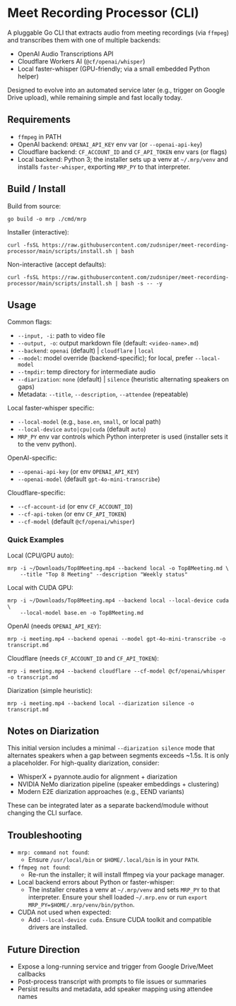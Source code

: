 # Meet Recording Processor (CLI)

A pluggable Go CLI that extracts audio from meeting recordings (via `ffmpeg`) and transcribes them with one of multiple backends:

- OpenAI Audio Transcriptions API
- Cloudflare Workers AI (`@cf/openai/whisper`)
- Local faster-whisper (GPU-friendly; via a small embedded Python helper)

Designed to evolve into an automated service later (e.g., trigger on Google Drive upload), while remaining simple and fast locally today.

## Requirements

- `ffmpeg` in PATH
- OpenAI backend: `OPENAI_API_KEY` env var (or `--openai-api-key`)
- Cloudflare backend: `CF_ACCOUNT_ID` and `CF_API_TOKEN` env vars (or flags)
- Local backend: Python 3; the installer sets up a venv at `~/.mrp/venv` and installs `faster-whisper`, exporting `MRP_PY` to that interpreter.

## Build / Install

Build from source:

```
go build -o mrp ./cmd/mrp
```

Installer (interactive):

```
curl -fsSL https://raw.githubusercontent.com/zudsniper/meet-recording-processor/main/scripts/install.sh | bash
```

Non-interactive (accept defaults):

```
curl -fsSL https://raw.githubusercontent.com/zudsniper/meet-recording-processor/main/scripts/install.sh | bash -s -- -y
```

## Usage

Common flags:

- `--input, -i`: path to video file
- `--output, -o`: output markdown file (default: `<video-name>.md`)
- `--backend`: `openai` (default) | `cloudflare` | `local`
- `--model`: model override (backend-specific); for local, prefer `--local-model`
- `--tmpdir`: temp directory for intermediate audio
- `--diarization`: `none` (default) | `silence` (heuristic alternating speakers on gaps)
- Metadata: `--title`, `--description`, `--attendee` (repeatable)

Local faster-whisper specific:

- `--local-model` (e.g., `base.en`, `small`, or local path)
- `--local-device` `auto|cpu|cuda` (default `auto`)
- `MRP_PY` env var controls which Python interpreter is used (installer sets it to the venv python).

OpenAI-specific:

- `--openai-api-key` (or env `OPENAI_API_KEY`)
- `--openai-model` (default `gpt-4o-mini-transcribe`)

Cloudflare-specific:

- `--cf-account-id` (or env `CF_ACCOUNT_ID`)
- `--cf-api-token` (or env `CF_API_TOKEN`)
- `--cf-model` (default `@cf/openai/whisper`)

### Quick Examples

Local (CPU/GPU auto):

```
mrp -i ~/Downloads/Top8Meeting.mp4 --backend local -o Top8Meeting.md \
    --title "Top 8 Meeting" --description "Weekly status"
```

Local with CUDA GPU:

```
mrp -i ~/Downloads/Top8Meeting.mp4 --backend local --local-device cuda \
    --local-model base.en -o Top8Meeting.md
```

OpenAI (needs `OPENAI_API_KEY`):

```
mrp -i meeting.mp4 --backend openai --model gpt-4o-mini-transcribe -o transcript.md
```

Cloudflare (needs `CF_ACCOUNT_ID` and `CF_API_TOKEN`):

```
mrp -i meeting.mp4 --backend cloudflare --cf-model @cf/openai/whisper -o transcript.md
```

Diarization (simple heuristic):

```
mrp -i meeting.mp4 --backend local --diarization silence -o transcript.md
```

## Notes on Diarization

This initial version includes a minimal `--diarization silence` mode that alternates speakers when a gap between segments exceeds ~1.5s. It is only a placeholder. For high-quality diarization, consider:

- WhisperX + pyannote.audio for alignment + diarization
- NVIDIA NeMo diarization pipeline (speaker embeddings + clustering)
- Modern E2E diarization approaches (e.g., EEND variants)

These can be integrated later as a separate backend/module without changing the CLI surface.

## Troubleshooting

- `mrp: command not found`:
  - Ensure `/usr/local/bin` or `$HOME/.local/bin` is in your `PATH`.
- `ffmpeg not found`:
  - Re-run the installer; it will install ffmpeg via your package manager.
- Local backend errors about Python or faster-whisper:
  - The installer creates a venv at `~/.mrp/venv` and sets `MRP_PY` to that interpreter. Ensure your shell loaded `~/.mrp.env` or run `export MRP_PY=$HOME/.mrp/venv/bin/python`.
- CUDA not used when expected:
  - Add `--local-device cuda`. Ensure CUDA toolkit and compatible drivers are installed.

## Future Direction

- Expose a long-running service and trigger from Google Drive/Meet callbacks
- Post-process transcript with prompts to file issues or summaries
- Persist results and metadata, add speaker mapping using attendee names
